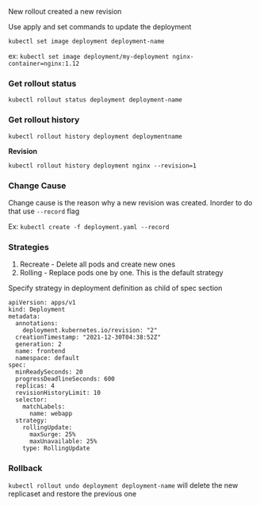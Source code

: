 New rollout created a new revision

Use apply and set commands to update the deployment

`kubectl set image deployment deployment-name`

ex: `kubectl set image deployment/my-deployment nginx-container=nginx:1.12`

### Get rollout status 
`kubectl rollout status deployment deployment-name`

### Get rollout history 
`kubectl rollout history deployment deploymentname`

**Revision**

`kubectl rollout history deployment nginx --revision=1
`

### Change Cause

Change cause is the reason why a new revision was created. Inorder to do that use `--record` flag

Ex: `kubectl create -f deployment.yaml --record`

### Strategies
1. Recreate - Delete all pods and create new ones
2. Rolling - Replace pods one by one. This is the default strategy

Specify strategy in deployment definition as child of spec section

```
apiVersion: apps/v1
kind: Deployment
metadata:
  annotations:
    deployment.kubernetes.io/revision: "2"
  creationTimestamp: "2021-12-30T04:38:52Z"
  generation: 2
  name: frontend
  namespace: default
spec:
  minReadySeconds: 20
  progressDeadlineSeconds: 600
  replicas: 4
  revisionHistoryLimit: 10
  selector:
    matchLabels:
      name: webapp
  strategy:
    rollingUpdate:
      maxSurge: 25%
      maxUnavailable: 25%
    type: RollingUpdate
```

### Rollback

`kubectl rollout undo deployment deployment-name` will delete the new replicaset and restore the previous one


